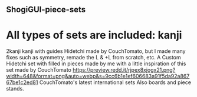 ## ShogiGUI-piece-sets
# All types of sets are included: kanji 
2kanji
kanji with guides
Hidetchi made by CouchTomato, but I made many fixes such as symmetry, remade the L & +L from scratch, etc.
A Custom Hidetchi set with filled in pieces made by me with a little inspiration of this set made by CouchTomato
https://preview.redd.it/rjpex8xjogx21.png?width=648&format=png&auto=webp&s=9cc6b1e1ef606683a91f5da92a86767be1c2ed81
CouchTomato's latest international sets
Also boards and piece stands.
